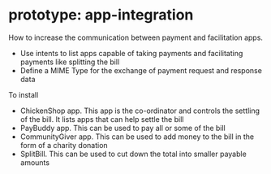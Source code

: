 prototype: app-integration
==========================

How to increase the communication between payment and facilitation apps.

- Use intents to list apps capable of taking payments and facilitating payments like splitting the bill
- Define a MIME Type for the exchange of payment request and response data

To install
- ChickenShop app. This app is the co-ordinator and controls the settling of the bill. It lists apps that can help settle the bill
- PayBuddy app. This can be used to pay all or some of the bill
- CommunityGiver app. This can be used to add money to the bill in the form of a charity donation
- SplitBill. This can be used to cut down the total into smaller payable amounts

